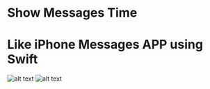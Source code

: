 # Show Messages Time 
# Like iPhone Messages APP using Swift 

![alt text](https://cloud.githubusercontent.com/assets/3542982/11319372/03089b3c-907d-11e5-99f2-04d1f4db49d5.jpg) ![alt text](https://cloud.githubusercontent.com/assets/3542982/11319375/21642088-907d-11e5-8cd6-75a720ddac9a.jpg)

